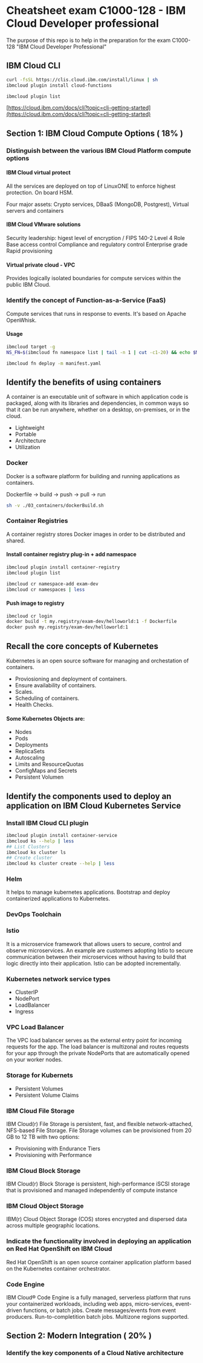 # Cheatsheet exam C1000-128  - IBM Cloud Developer professional

The purpose of this repo is to help in the preparation for the exam C1000-128 "IBM Cloud Developer Professional"

## IBM Cloud CLI 

```bash
curl -fsSL https://clis.cloud.ibm.com/install/linux | sh
ibmcloud plugin install cloud-functions

ibmcloud plugin list
```

[https://cloud.ibm.com/docs/cli?topic=cli-getting-started](https://cloud.ibm.com/docs/cli?topic=cli-getting-started)


## Section 1: IBM Cloud Compute Options ( 18% )

### Distinguish between the various IBM Cloud Platform compute options

#### IBM Cloud virtual protect

All the services are deployed on top of LinuxONE to enforce highest protection.
On board HSM.

Four major assets:  Crypto services, DBaaS (MongoDB, Postgrest), Virtual servers and containers

#### IBM Cloud VMware solutions

Security leadership: higest level of encryption / FIPS 140-2 Level 4 
Role Base access control
Compliance and regulatory control
Enterprise grade
Rapid provisioning

#### Virtual private cloud - VPC
Provides logically isolated boundaries for compute services within the public IBM Cloud.

### Identify the concept of Function-as-a-Service (FaaS)

Compute services that runs in response to events.
It's based on Apache OpenWhisk.

#### Usage

```bash
ibmcloud target -g
NS_FN=$(ibmcloud fn namespace list | tail -n 1 | cut -c1-20) && echo $NS_FN && ibmcloud fn namespace target ${NS_FN}

ibmcloud fn deploy -m manifest.yaml
```

## Identify the benefits of using containers

A container is an executable unit of software in which application code is packaged, along with its libraries and dependencies, in common ways so that it can be run anywhere, whether on a desktop, on-premises, or in the cloud.

*   Lightweight
*   Portable
*   Architecture
*   Utilization

### Docker
Docker is a software platform for building and running applications as containers.

Dockerfile -> build -> push -> pull -> run

```bash
sh -v ./03_containers/dockerBuild.sh
```

### Container Registries
A container registry stores Docker images in order to be distributed and shared.

#### Install container registry plug-in + add namespace
```bash
ibmcloud plugin install container-registry
ibmcloud plugin list

ibmcloud cr namespace-add exam-dev 
ibmcloud cr namespaces | less
```

#### Push image to registry
```bash
ibmcloud cr login
docker build -t my.registry/exam-dev/helloworld:1 -f Dockerfile
docker push my.registry/exam-dev/helloworld:1
```

## Recall the core concepts of Kubernetes

Kubernetes is an open source software for managing and orchestation of containers.

*   Proviosioning and deployment of containers.
*   Ensure availability of containers.
*   Scales.
*   Scheduling of containers.
*   Health Checks.

#### Some Kubernetes Objects are:
*   Nodes
*   Pods
*   Deployments
*   ReplicaSets
*   Autoscaling
*   Limits and ResourceQuotas
*   ConfigMaps and Secrets
*   Persistent Volumen

## Identify the components used to deploy an application on IBM Cloud Kubernetes Service

### Install IBM Cloud CLI plugin
```bash
ibmcloud plugin install container-service
ibmcloud ks --help | less
## List Clusters
ibmcloud ks cluster ls
## Create cluster
ibmcloud ks cluster create --help | less
```

### Helm
It helps to manage kubernetes applications.
Bootstrap and deploy containerized applications to Kubernetes.

### DevOps Toolchain

### Istio
It is a microservice framework that allows users to secure, control and observe microservices.
An example are customers adopting Istio to secure communication between their microservices without having to build that logic directly into their application.
Istio can be adopted incrementally.

### Kubernetes network service types
*   ClusterIP
*   NodePort
*   LoadBalancer
*   Ingress

### VPC Load Balancer
The VPC load balancer serves as the external entry point for incoming requests for the app.
The load balancer is multizonal and routes requests for your app through the private NodePorts that are automatically opened on your worker nodes.

### Storage for Kubernets
*   Persistent Volumes
*   Persistent Volume Claims

### IBM Cloud File Storage
IBM Cloud(r) File Storage is persistent, fast, and flexible network-attached, NFS-based File Storage. 
File Storage volumes can be provisioned from 20 GB to 12 TB with two options:
*   Provisioning with Endurance Tiers
*   Provisioning with Performance

### IBM Cloud Block Storage
IBM Cloud(r) Block Storage is persistent, high-performance iSCSI storage that is provisioned and managed independently of compute instance

### IBM Cloud Object Storage
IBM(r) Cloud Object Storage (COS) stores encrypted and dispersed data across multiple geographic locations.


### Indicate the functionality involved in deploying an application on Red Hat OpenShift on IBM Cloud
Red Hat OpenShift is an open source container application platform based on the Kubernetes container orchestrator. 

### Code Engine
IBM Cloud® Code Engine is a fully managed, serverless platform that runs your containerized workloads, including web apps, micro-services, event-driven functions, or batch jobs.
Create messages/events from event producers.
Run-to-completition batch jobs.
Multizone regions supported.

## Section 2: Modern Integration ( 20% )

### Identify the key components of a Cloud Native architecture